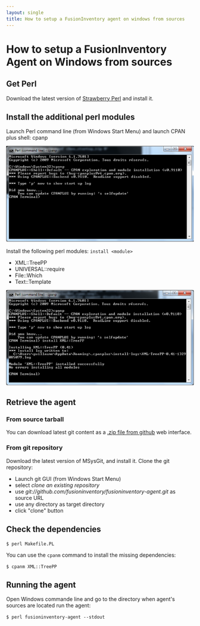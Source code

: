 ```yaml
---
layout: single
title: How to setup a FusionInventory agent on windows from sources
---
```


# How to setup a FusionInventory Agent on Windows from sources

## Get Perl

Download the latest version of [Strawberry Perl](http://strawberryperl.com/) and install it.

## Install the additional perl modules

Launch Perl command line (from Windows Start Menu) and launch CPAN plus shell: cpanp

![](/assets/documentation/agent/installation/windows/from_sources-1.png)

Install the following perl modules: `install <module>`

* XML::TreePP
* UNIVERSAL::require
* File::Which
* Text::Template

![](/assets/documentation/agent/installation/windows/from_sources-2.png)

## Retrieve the agent

### From source tarball

You can download latest git content as a [.zip file from github](https://github.com/fusioninventory/fusioninventory-agent/downloads) web interface.

### From git repository

Download the latest version of MSysGit, and install it. Clone the git repository:

* Launch git GUI (from Windows Start Menu)
* select *clone an existing repository*
* use *git://github.com/fusioninventory/fusioninventory-agent.git* as source URL
* use any directory as target directory
* click "clone" button

## Check the dependencies

    $ perl Makefile.PL

You can use the `cpanm` command to install the missing dependencies:

    $ cpanm XML::TreePP

## Running the agent

Open Windows commande line and go to the directory when agent's sources are located
run the agent:

    $ perl fusioninventory-agent --stdout
